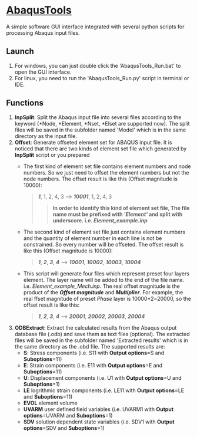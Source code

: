 # [AbaqusTools](https://github.com/kun-Jiang/AbaqusTools)

A simple software GUI interface integrated with several python scripts for processing Abaqus input files.

## Launch
1. For windows, you can just double click the 'AbaqusTools_Run.bat' to open the GUI interface.
2. For linux, you need to run the 'AbaqusTools_Run.py' script in terminal or IDE.

## Functions
1. **InpSplit**: Split the Abaqus input file into several files according to the keyword (*Node, *Element, *Nset, *Elset are supported now). The split files will be saved in the subfolder named 'Model' which is in the same directory as the input file.
2. **Offset**: Generate offseted element set for ABAQUS input file. It is noticed that there are two kinds of element set file which generated by **InpSplit** script or you prepared
     + The first kind of element set file contains element numbers and node numbers. So we just need to offset the element numbers but not the node numbers. The offset result is like this (Offset magnitude is 10000):
        > ***1***, 1, 2, 4, 3 --> ***10001***, 1, 2, 4, 3
        >> **In order to identify this kind of element set file, The file name must be prefixed with *'Element'* and split with underscore. i.e. *Element_example.inp***
     + The second kind of element set file just contains element numbers and the quantity of element number in each line is not be constrained. So every number will be offseted. The offset result is like this (Offset magnitude is 10000):
        > ***1***, ***2***, ***3***, ***4*** --> ***10001***, ***10002***, ***10003***, ***10004***

   + This script will generate four files which represent preset four layers element. The layer name will be added to the end of the file name. i.e. *Element_example_Mech.inp*. The real offset magnitude is the product of the ***Offset magnitude*** and ***Multiplier***. For example, the real ffset magnitude of preset *Phase* layer is 10000*2=20000, so the offset result is like this:
      > ***1***, ***2***, ***3***, ***4*** --> ***20001***, ***20002***, ***20003***, ***20004***
3. **ODBExtract**: Extract the calculated results from the Abaqus output database file (.odb) and save them as text files (optional). The extracted files will be saved in the subfolder named 'Extracted results' which is in the same directory as the .obd file. The supported results are:
   + **S**: Stress components (i.e. S11 with **Output options**=S and **Suboptions**=11)
   + **E**: Strain components (i.e. E11 with **Output options**=E and **Suboptions**=11)
   + **U**: Displacement components (i.e. U1 with **Output options**=U and **Suboptions**=1)
   + **LE** logrithmic strain components (i.e. LE11 with **Output options**=LE and **Suboptions**=11)
   + **EVOL** element volume
   + **UVARM** user defined field variables (i.e. UVARM1 with **Output options**=UVARM and **Suboptions**=1)
   + **SDV** solution dependent state variables (i.e. SDV1 with **Output options**=SDV and **Suboptions**=1)